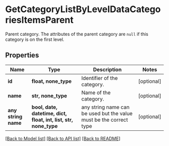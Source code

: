 # GetCategoryListByLevelDataCategoriesItemsParent

Parent category. The attributes of the parent category are `null` if this category is on the first level.

## Properties
Name | Type | Description | Notes
------------ | ------------- | ------------- | -------------
**id** | **float, none_type** | Identifier of the category. | [optional] 
**name** | **str, none_type** | Name of the category. | [optional] 
**any string name** | **bool, date, datetime, dict, float, int, list, str, none_type** | any string name can be used but the value must be the correct type | [optional]

[[Back to Model list]](../README.md#documentation-for-models) [[Back to API list]](../README.md#documentation-for-api-endpoints) [[Back to README]](../README.md)


